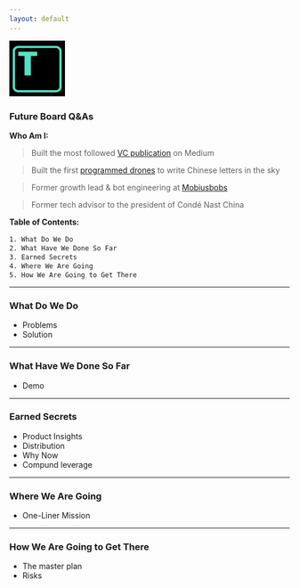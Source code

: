 ```yaml
---
layout: default
---
```


<img src="images/tars.png" alt="sample image" width="100" height="100">


### Future Board Q&As

**Who Am I:**

> Built the most followed [VC publication](https://medium.com/7ventures) on Medium

> Built the first [programmed drones](https://vimeo.com/111901733) to write Chinese letters in the sky

> Former growth lead & bot engineering at [Mobiusbobs](https://www.crunchbase.com/organization/mobiusbobs-inc)

> Former tech advisor to the president of Condé Nast China


**Table of Contents:**

```
1. What Do We Do
2. What Have We Done So Far
3. Earned Secrets
4. Where We Are Going
5. How We Are Going to Get There

```

---

### What Do We Do

- Problems
- Solution 

---

### What Have We Done So Far

- Demo 

---

### Earned Secrets

- Product Insights
- Distribution
- Why Now
- Compund leverage

---

### Where We Are Going

- One-Liner Mission

---

### How We Are Going to Get There

- The master plan 
- Risks 
